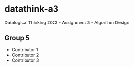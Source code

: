 # datathink-a3
Datalogical Thinking 2023 - Assignment 3 - Algorithm Design

## Group 5
- Contributor 1
- Contributor 2
- Contributor 3
